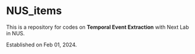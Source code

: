 # NUS_items

This is a repository for codes on **Temporal Event Extraction** with Next Lab in NUS.

Established on Feb 01, 2024.
